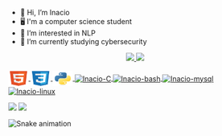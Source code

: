 - 👋 Hi, I’m Inacio
- 🖥️ I'm a computer science student
- 👀 I’m interested in NLP
- 🌱 I’m currently studying cybersecurity
<div align="center">
  <a href="https://github.com/inacio88">
  <img height="180em" src="https://github-readme-stats.vercel.app/api?username=inacio88&show_icons=true&theme=dracula&include_all_commits=true&count_private=true"/>
  <img height="180em" src="https://github-readme-stats.vercel.app/api/top-langs/?username=inacio88&layout=compact&langs_count=7&theme=dracula"/>

</div>

<div style="display: inline_block"><br>
 
 <img align="center" alt="Inacio-HTML" height="30" width="40" src="https://raw.githubusercontent.com/devicons/devicon/master/icons/html5/html5-original.svg">
  <img align="center" alt="Inacio-CSS" height="30" width="40" src="https://raw.githubusercontent.com/devicons/devicon/master/icons/css3/css3-original.svg">
  <img align="center" alt="Inacio-Python" height="30" width="40" src="https://raw.githubusercontent.com/devicons/devicon/master/icons/python/python-original.svg">
  <img align="center" alt="Inacio-C" height="30" width="40" src="https://cdn.jsdelivr.net/gh/devicons/devicon/icons/c/c-original.svg">
  <img align="center" alt="Inacio-bash" height="30" width="40" src="https://cdn.jsdelivr.net/gh/devicons/devicon/icons/bash/bash-plain.svg"> 
<img align="center" alt="Inacio-mysql" height="30" width="40" src="https://cdn.jsdelivr.net/gh/devicons/devicon/icons/mysql/mysql-original.svg"> 
<img align="center" alt="Inacio-linux" height="30" width="40" src="https://cdn.jsdelivr.net/gh/devicons/devicon/icons/linux/linux-original.svg"> 

  
</div>

 <div> 

  
  <a href = "mailto:paiva.paiva@discente.ufj.edu.br"><img src="https://img.shields.io/badge/-Gmail-%23333?style=for-the-badge&logo=gmail&logoColor=white" target="_blank"></a>
  <a href="https://www.linkedin.com/in/inacio88" target="_blank"><img src="https://img.shields.io/badge/-LinkedIn-%230077B5?style=for-the-badge&logo=linkedin&logoColor=white" target="_blank"></a> 
 
  ![Snake animation](https://github.com/inacio88/inacio88/blob/output/github-contribution-grid-snake.svg)
 
</div>
  
  
<!---
inacio88/inacio88 is a ✨ special ✨ repository because its `README.md` (this file) appears on your GitHub profile.
You can click the Preview link to take a look at your changes.
--->
